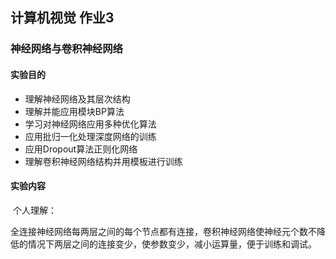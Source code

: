 ## 计算机视觉 作业3

### 神经网络与卷积神经网络

#### 实验目的

- 理解神经网络及其层次结构
- 理解并能应用模块BP算法
- 学习对神经网络应用多种优化算法
- 应用批归一化处理深度网络的训练
- 应用Dropout算法正则化网络
- 理解卷积神经网络结构并用模板进行训练

#### 实验内容

​	个人理解：

​	全连接神经网络每两层之间的每个节点都有连接，卷积神经网络使神经元个数不降低的情况下两层之间的连接变少，使参数变少，减小运算量，便于训练和调试。

